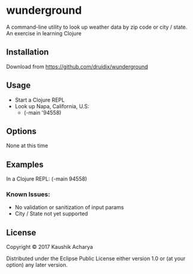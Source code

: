 # wunderground

A command-line utility to look up weather data by zip code or city / state.  An exercise in learning Clojure

## Installation

Download from https://github.com/druidix/wunderground

## Usage

-  Start a Clojure REPL
-  Look up Napa, California, U.S:
   -  (-main '94558)

## Options

None at this time

## Examples

In a Clojure REPL:
   (-main 94558)

### Known Issues:

-  No validation or sanitization of input params
-  City / State not yet supported

## License

Copyright © 2017 Kaushik Acharya

Distributed under the Eclipse Public License either version 1.0 or (at
your option) any later version.
